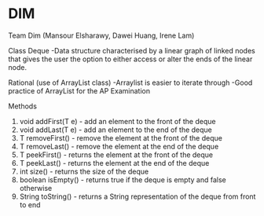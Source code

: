 # DIM
Team Dim (Mansour Elsharawy, Dawei Huang, Irene Lam)

Class Deque
-Data structure characterised by a linear graph of linked nodes that gives the user the option to either access or
alter the ends of the linear node.

Rational (use of ArrayList<T> class)
-Arraylist<T> is easier to iterate through
-Good practice of ArrayList<T> for the AP Examination

Methods
1) void addFirst(T e) - add an element to the front of the deque
2) void addLast(T e) - add an element to the end of the deque
3) T removeFirst() - remove the element at the front of the deque
4) T removeLast() - remove the element at the end of the deque
5) T peekFirst() - returns the element at the front of the deque
6) T peekLast() - returns the element at the end of the deque
7) int size() - returns the size of the deque
8) boolean isEmpty() - returns true if the deque is empty and false otherwise
9) String toString() - returns a String representation of the deque from front to end
